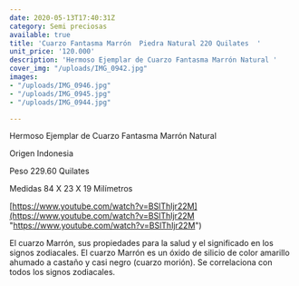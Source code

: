 ```yaml
---
date: 2020-05-13T17:40:31Z
category: Semi preciosas
available: true
title: 'Cuarzo Fantasma Marrón  Piedra Natural 220 Quilates  '
unit_price: '120.000'
description: 'Hermoso Ejemplar de Cuarzo Fantasma Marrón Natural '
cover_img: "/uploads/IMG_0942.jpg"
images:
- "/uploads/IMG_0946.jpg"
- "/uploads/IMG_0945.jpg"
- "/uploads/IMG_0944.jpg"

---
```

Hermoso Ejemplar de Cuarzo Fantasma Marrón Natural 

Origen Indonesia  

Peso 229.60 Quilates 

Medidas 84 X 23 X 19 Milímetros

[https://www.youtube.com/watch?v=BSlThIjr22M](https://www.youtube.com/watch?v=BSlThIjr22M "https://www.youtube.com/watch?v=BSlThIjr22M")

El cuarzo Marrón, sus propiedades para la salud y el significado en los signos zodiacales. El cuarzo Marrón es un óxido de silicio de color amarillo ahumado a castaño y casi negro (cuarzo morión). Se correlaciona con todos los signos zodiacales.